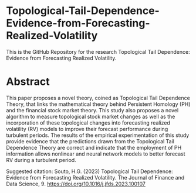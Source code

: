 # Topological-Tail-Dependence-Evidence-from-Forecasting-Realized-Volatility
This is the GitHub Repository for the research Topological Tail Dependence: Evidence from Forecasting Realized Volatility.

# Abstract
This paper proposes a novel theory, coined as Topological Tail Dependence Theory, that links the mathematical theory behind Persistent Homology (PH) and the financial stock market theory. This study also proposes a novel algorithm to measure topological stock market changes as well as the incorporation of these topological changes into forecasting realized volatility (RV) models to improve their forecast performance during turbulent periods. The results of the empirical experimentation of this study provide evidence that the predictions drawn from the Topological Tail Dependence Theory are correct and indicate that the employment of PH information allows nonlinear and neural network models to better forecast RV during a turbulent period.

Suggested citation: Souto, H.G. (2023) Topological Tail Dependence: Evidence from Forecasting Realized Volatility. The Journal of Finance and Data Science, 9. https://doi.org/10.1016/j.jfds.2023.100107

